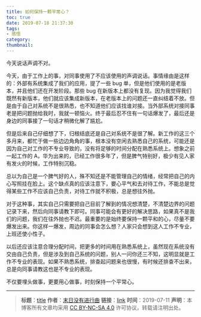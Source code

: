 ```yaml
---
title: 如何保持一颗平常心？
toc: true
date: 2019-07-18 21:37:30
tags:
- 感悟
category:
thumbnail:
---
```

今天说话声调不对。

<!--more-->
今天，由于工作上的事，对同事使用了不应该使用的声调说话。事情缘由是这样的：外部有系统集成了我们的应用，提了一些 bug 单，但是他们使用的是老版本，并且他们还在开发阶段。那些 bug 在新版本上都没有复现。因为我觉得我们既然有新版本，他们就应该集成新版本，在老版本上的问题还一直纠结着不放。但是由于自己对系统不是很熟悉，也不知道他们应该找谁对接。当外部系统对接同事老是把问题抛给我时，我就一顿恼火。终于最后忍不住有一句话爆发了，最后还是身边的同事接了一句话才稍微化解了尴尬。

但是后来自己仔细想了下，归根结底还是自己对系统不是很了解。新工作的这三个多月来，都忙于做一些边边角角的事，根本没有空闲去熟悉自己的系统，可能还是因为自己对工作的不专业导致的，没有将足够的时间分配在熟悉系统上。想象之前一起工作的 A，华为出来的，已经工作很多年了，但是脾气特别好，极少有见人家有发火的时候，工作特别沉稳。

总以为自己是一个脾气好的人，殊不知还是不能管理自己的情绪，经常把自己的内心写照挂在脸上。这个缺点真的应该注意下，要心平气和去对待工作，不能总是觉得某些工作不应该自己负责，对待工作就不积极，总是想往外抛。

对于这种事，其实自己只需要把自己目前了解到的情况想清楚，不清楚边界的问题记录下来，然后向同事请教下即可。同事可能会有更好的解决思路，如果真不是我们的问题，我们在往外抛也不迟。最重要的是始终要保持一颗平和的心，尽量不要爆发出来。你这样一爆发，周边的同事会怎么想？人家只会想到这人工作不专业，上班还使小性子。

以后还应该注意合理分配时间，把更多的时间用在熟悉系统上，虽然现在系统没有交由自己负责，但是涉及到自己系统的问题，别人一问你还三不知，这明显就是工作不专业的表现。如果不熟悉系统，排查起问题来也很慢，有时候还排查不出来，总是向同事请教这也是不专业的表现。

不仅要埋头做事，更要用心做事，时刻保持一个平常心。

---
> **标题**：[title](https://dengkaiting.com/)
> **作者**：[末日没有进行曲](https://dengkaiting.com/)
> **链接**：[link](https://dengkaiting.com/)
> **时间**：2019-07-11
> **声明**：本博客所有文章均采用 [CC BY-NC-SA 4.0](https://creativecommons.org/licenses/by-nc-sa/4.0/deed.zh) 许可协议，转载请注明出处。